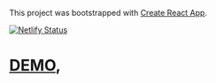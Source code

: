 This project was bootstrapped with [Create React App](https://github.com/facebook/create-react-app).

[![Netlify Status](https://api.netlify.com/api/v1/badges/90fc5c80-ee30-4350-b6b8-6897156e5ae9/deploy-status)](https://app.netlify.com/sites/mk-covid19-tracker/deploys)

# [DEMO](https://mk-covid19-track.netlify.com/),
